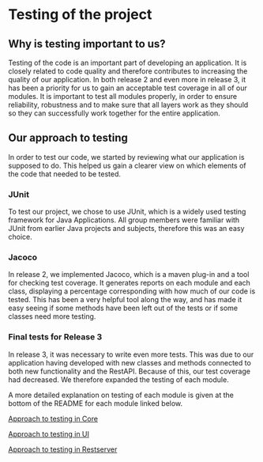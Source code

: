 # Testing of the project

## Why is testing important to us?

Testing of the code is an important part of developing an application. It is closely related to code quality and therefore contributes to increasing the quality of our application. In both release 2 and even more in release 3, it has been a priority for us to gain an acceptable test coverage in all of our modules. It is important to test all modules properly, in order to ensure reliability, robustness and to make sure that all layers work as they should so they can successfully work together for the entire application.

## Our approach to testing

In order to test our code, we started by reviewing what our application is supposed to do. This helped us gain a clearer view on which elements of the code that needed to be tested.

### JUnit

To test our project, we chose to use JUnit, which is a widely used testing framework for Java Applications. All group members were familiar with JUnit from earlier Java projects and subjects,  therefore this was an easy choice.

### Jacoco

In release 2, we implemented Jacoco, which is a maven plug-in and a tool for checking test coverage. It generates reports on each module and each class, displaying a percentage corresponding with how much of our code is tested. This has been a very helpful tool along the way, and has made it easy seeing if some methods have been left out of the tests or if some classes need more testing.

### Final tests for Release 3

In release 3, it was necessary to write even more tests. This was due to our application having developed with new classes and methods connected to both new functionality and the RestAPI. Because of this, our test coverage had decreased. We therefore expanded the testing of each module.

A more detailed explanation on testing of each module is given at the bottom of the README for each module linked below.

[Approach to testing in Core](/gr2372/core/README.md#approach-to-testing-of-the-core-module)

[Approach to testing in UI](/gr2372/ui/README.md#approach-to-testing-of-the-ui-module)

[Approach to testing in Restserver](/gr2372/springboot/restserver/README.md#approach-to-testing-of-the-springbootrestserver-module)

